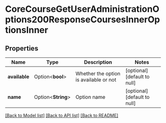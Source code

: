 # CoreCourseGetUserAdministrationOptions200ResponseCoursesInnerOptionsInner

## Properties

Name | Type | Description | Notes
------------ | ------------- | ------------- | -------------
**available** | Option<**bool**> | Whether the option is available or not | [optional][default to null]
**name** | Option<**String**> | Option name | [optional][default to null]

[[Back to Model list]](../README.md#documentation-for-models) [[Back to API list]](../README.md#documentation-for-api-endpoints) [[Back to README]](../README.md)


